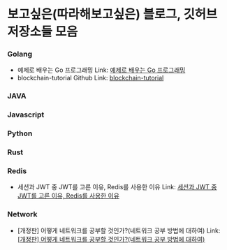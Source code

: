 # 보고싶은(따라해보고싶은) 블로그, 깃허브 저장소들 모음

### Golang
- 예제로 배우는 Go 프로그래밍 Link: [예제로 배우는 Go 프로그래밍](http://golang.site/)
- blockchain-tutorial Github Link: [blockchain-tutorial](https://github.com/mingrammer/blockchain-tutorial/tree/master/basic-prototype)



### JAVA



### Javascript



### Python



### Rust



### Redis
- 세션과 JWT 중 JWT를 고른 이유, Redis를 사용한 이유 Link: [세션과 JWT 중 JWT를 고른 이유, Redis를 사용한 이유](https://velog.io/@lluna/%EC%84%B8%EC%85%98%EA%B3%BC-JWT-%EC%A4%91-JWT%EB%A5%BC-%EA%B3%A0%EB%A5%B8-%EC%9D%B4%EC%9C%A0-Redis%EB%A5%BC-%EC%82%AC%EC%9A%A9%ED%95%9C-%EC%9D%B4%EC%9C%A0)


### Network
- [개정판] 어떻게 네트워크를 공부할 것인가?(네트워크 공부 방법에 대하여) Link: [[개정판] 어떻게 네트워크를 공부할 것인가?(네트워크 공부 방법에 대하여)](https://covenant.tistory.com/222)
